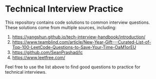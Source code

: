 # Technical Interview Practice
This repository contains code solutions to common interview questions. These solutions come from multiple sources, including:
1. https://yangshun.github.io/tech-interview-handbook/introduction/  
2. https://www.teamblind.com/article/New-Year-Gift---Curated-List-of-Top-100-LeetCode-Questions-to-Save-Your-Time-OaM1orEU  
3. https://github.com/SeanPrashad/lc
4. https://www.leetfree.com/

Feel free to use the list above to find good questions to practice for technical interviews.
